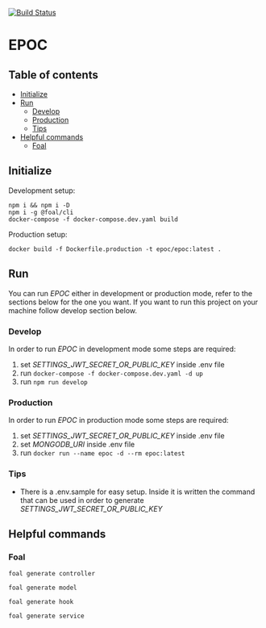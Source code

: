 [![Build Status](https://travis-ci.org/fedeizzo/EPOC.svg?branch=master)](https://travis-ci.org/fedeizzo/EPOC)
# EPOC
## Table of contents
<!--ts-->
   * [Initialize](#initialize)
   * [Run](#run)
       * [Develop](#develop)
       * [Production](#production)
       * [Tips](#tips)
   * [Helpful commands](#helpful-commands)
       * [Foal](#foal)
<!--te-->
## Initialize
Development setup:
```bash=
npm i && npm i -D
npm i -g @foal/cli
docker-compose -f docker-compose.dev.yaml build
```

Production setup:
```bash=
docker build -f Dockerfile.production -t epoc/epoc:latest .
```

## Run
You can run _EPOC_ either in development or production mode, refer to the sections below for the one you want. If you want to run this project on your machine follow develop section below.

### Develop
In order to run _EPOC_ in development mode some steps are required:

1. set _SETTINGS_JWT_SECRET_OR_PUBLIC_KEY_ inside .env file
2. run `docker-compose -f docker-compose.dev.yaml -d up`
3. run `npm run develop`

### Production
In order to run _EPOC_ in production mode some steps are required:

1. set _SETTINGS_JWT_SECRET_OR_PUBLIC_KEY_ inside .env file
2. set _MONGODB_URI_ inside .env file
3. run `docker run --name epoc -d --rm epoc:latest`

### Tips
* There is a .env.sample for easy setup. Inside it is written the command that can be used in order to generate _SETTINGS_JWT_SECRET_OR_PUBLIC_KEY_

## Helpful commands

### Foal

```bash=
foal generate controller
```

```bash=
foal generate model
```

```bash=
foal generate hook
```

```bash=
foal generate service
```

